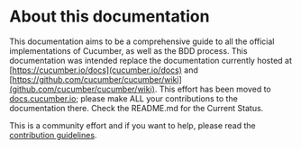 # About this documentation

This documentation aims to be a comprehensive guide to all the official
implementations of Cucumber, as well as the BDD process. This documentation was intended
replace the documentation currently hosted at
[https://cucumber.io/docs](cucumber.io/docs) and [https://github.com/cucumber/cucumber/wiki](github.com/cucumber/cucumber/wiki). This effort has been moved to [docs.cucumber.io](https://github.com/cucumber/docs.cucumber.io); please make ALL your contributions to the documentation there. Check the README.md for the Current Status.

This is a community effort and if you want to help, please read the
[contribution guidelines](contributing-to-documentation.md).
